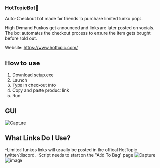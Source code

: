 ### HotTopicBot👣

Auto-Checkout bot made for friends to purchase limited funko pops.

High Demand Funkos get announced and links are later posted on socials. The bot automates the checkout process to ensure the item gets bought before sold out.

Website: https://www.hottopic.com/

## How to use
1. Download setup.exe
2. Launch
3. Type in checkout info
4. Copy and paste product link
5. Run

## GUI
![Capture](https://user-images.githubusercontent.com/22161308/171799421-54a57d60-8fa7-47a0-9d82-12751be21d64.PNG)

## What Links Do I Use?
-Limited funkos links will usually be posted in the offical HotTopic twitter/discord.
-Script needs to start on the "Add To Bag" page
![Capture](https://user-images.githubusercontent.com/22161308/171800525-978d5ece-4e4b-4374-b7f6-ad1423b9183d.PNG)
![image](https://user-images.githubusercontent.com/22161308/171800959-e0bf08c1-4ca9-4557-81f3-27fd8f81adfb.png)








